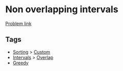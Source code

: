 # Non overlapping intervals

[Problem link](https://leetcode.com/problems/non-overlapping-intervals)

## Tags

* [Sorting](/README.md#Sorting) > [Custom](/README.md#Sorting-Custom)
* [Intervals](/README.md#Intervals) > [Overlap](/README.md#Intervals-Overlap)
* [Greedy](/README.md#Greedy)
